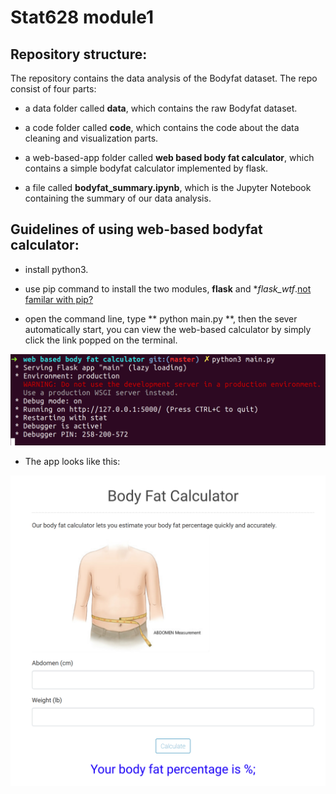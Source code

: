 # Stat628 module1

## Repository structure:

The repository contains the data analysis of the Bodyfat dataset. The repo consist of four parts:

* a data folder called **data**, which contains the raw Bodyfat dataset.

* a code folder called **code**, which contains the code about the data cleaning and visualization parts.

* a web-based-app folder called **web based body fat calculator**, which contains a simple bodyfat calculator implemented by flask.

* a file called **bodyfat_summary.ipynb**, which is the Jupyter Notebook containing the summary of our data analysis.

## Guidelines of using web-based bodyfat calculator:

* install python3.

* use pip command to install the two modules, **flask** and **flask_wtf*.[not familar with pip?](https://packaging.python.org/tutorials/installing-packages/)

* open the command line, type ** python main.py **, then the sever automatically start, you can view the web-based calculator by simply click the link popped on the terminal.

![](/plot/useflask.png)

* The app looks like this:

![](/plot/useapp.png)


